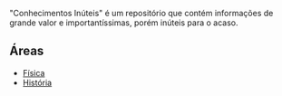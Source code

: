 "Conhecimentos Inúteis" é um repositório que contém informações de grande valor e importantíssimas, porém inúteis para o acaso.

## Áreas

- <a href="Areas/fisica.md" target="_blank">Física</a>
- <a href="Areas/historia.md" target="_blank">História</a>
